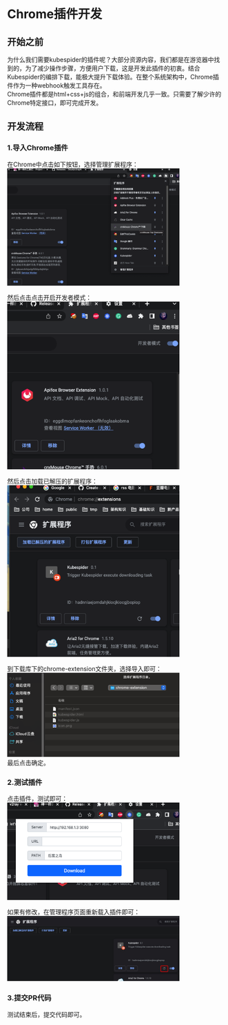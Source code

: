 # Chrome插件开发

## 开始之前
为什么我们需要kubespider的插件呢？大部分资源内容，我们都是在游览器中找到的，为了减少操作步骤，方便用户下载，这是开发此插件的初衷。结合Kubespider的编排下载，能极大提升下载体验。在整个系统架构中，Chrome插件作为一种webhook触发工具存在。  
Chrome插件都是html+css+js的组合，和前端开发几乎一致。只需要了解少许的Chrome特定接口，即可完成开发。

## 开发流程
### 1.导入Chrome插件
在Chrome中点击如下按钮，选择管理扩展程序：  
<img src="../../images/chrome-open-ext.png" width="400">  

然后点击点击开启开发者模式：  
<img src="../../images/chrome-open-dev.png" width="400">  

然后点击加载已解压的扩展程序：  
<img src="../../images/chrome-load-ext.png" width="400">  
  
到下载库下的chrome-extension文件夹，选择导入即可：  
<img src="../../images/chrome-go-dir.png" width="400">  
最后点击确定。

### 2.测试插件
点击插件，测试即可：  
<img src="../../images/chrome-test-ext.png" width="400">  

如果有修改，在管理程序页面重新载入插件即可：  
<img src="../../images/chrome-reload-ext.png" width="400">  

### 3.提交PR代码
测试结束后，提交代码即可。